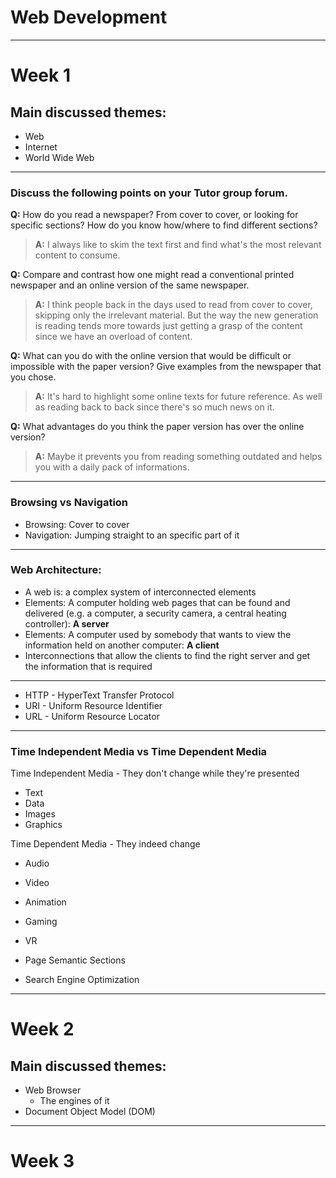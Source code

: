 # Web Development

---

# Week 1

## Main discussed themes:
- Web
- Internet
- World Wide Web

---

### Discuss the following points on your Tutor group forum.  

**Q:** How do you read a newspaper? From cover to cover, or looking for specific sections? How do you know how/where to find different sections?

>**A:** I always like to skim the text first and find what's the most relevant content to consume.

**Q:** Compare and contrast how one might read a conventional printed newspaper and an online version of the same newspaper. 
>**A:** I think people back in the days used to read from cover to cover, skipping only the irrelevant material. But the way the new generation is reading tends more towards just getting a grasp of the content since we have an overload of content.

**Q:** What can you do with the online version that would be difficult or impossible with the paper version? Give examples from the newspaper that you chose.
>**A:** It's hard to highlight some online texts for future reference. As well as reading back to back since there's so much news on it.

**Q:** What advantages do you think the paper version has over the online version?
>**A:** Maybe it prevents you from reading something outdated and helps you with a daily pack of informations.

---

### Browsing vs Navigation
  - Browsing: Cover to cover
  - Navigation: Jumping straight to an specific part of it

---

### Web Architecture:
- A web is: a complex system of interconnected elements
- Elements: A computer holding web pages that can be found and delivered (e.g. a computer, a security camera, a central heating controller): **A server**
- Elements: A computer used by somebody that wants to view the information held on another computer: **A client**
- Interconnections that allow the clients to find the right server and get the information that is required

---

- HTTP - HyperText Transfer Protocol
- URI - Uniform Resource Identifier
- URL - Uniform Resource Locator

---

### Time Independent Media vs Time Dependent Media

Time Independent Media - They don't change while they're presented
  - Text
  - Data
  - Images
  - Graphics

Time Dependent Media - They indeed change
  - Audio
  - Video
  - Animation
  - Gaming
  - VR

- Page Semantic Sections
- Search Engine Optimization

---

# Week 2

## Main discussed themes:

- Web Browser
  - The engines of it
- Document Object Model (DOM)

--- 

# Week 3